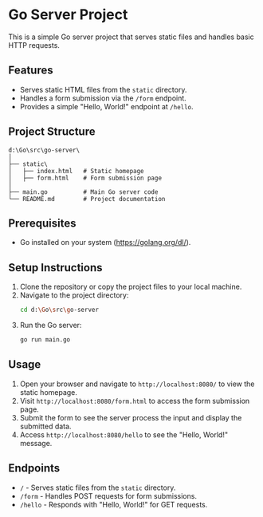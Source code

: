 # Go Server Project

This is a simple Go server project that serves static files and handles basic HTTP requests.

## Features
- Serves static HTML files from the `static` directory.
- Handles a form submission via the `/form` endpoint.
- Provides a simple "Hello, World!" endpoint at `/hello`.

## Project Structure
```
d:\Go\src\go-server\
│
├── static\
│   ├── index.html   # Static homepage
│   ├── form.html    # Form submission page
│
├── main.go          # Main Go server code
└── README.md        # Project documentation
```

## Prerequisites
- Go installed on your system (https://golang.org/dl/).

## Setup Instructions
1. Clone the repository or copy the project files to your local machine.
2. Navigate to the project directory:
   ```bash
   cd d:\Go\src\go-server
   ```
3. Run the Go server:
   ```bash
   go run main.go
   ```

## Usage
1. Open your browser and navigate to `http://localhost:8080/` to view the static homepage.
2. Visit `http://localhost:8080/form.html` to access the form submission page.
3. Submit the form to see the server process the input and display the submitted data.
4. Access `http://localhost:8080/hello` to see the "Hello, World!" message.

## Endpoints
- `/` - Serves static files from the `static` directory.
- `/form` - Handles POST requests for form submissions.
- `/hello` - Responds with "Hello, World!" for GET requests.


